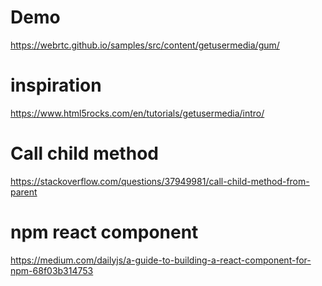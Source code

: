 # Demo
https://webrtc.github.io/samples/src/content/getusermedia/gum/

# inspiration
https://www.html5rocks.com/en/tutorials/getusermedia/intro/

# Call child method
https://stackoverflow.com/questions/37949981/call-child-method-from-parent

# npm react component
https://medium.com/dailyjs/a-guide-to-building-a-react-component-for-npm-68f03b314753
